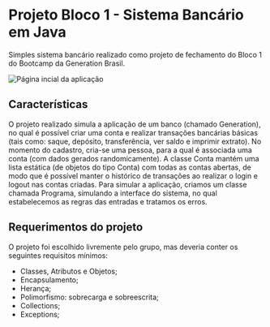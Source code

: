 # Projeto Bloco 1 - Sistema Bancário em Java

Simples sistema bancário realizado como projeto de fechamento do Bloco 1 do Bootcamp da Generation Brasil. 

![Página incial da aplicação](https://user-images.githubusercontent.com/78484194/164801696-1e0cbbca-a7d0-4bc4-adb0-9826f7d857a1.png)

## Características

O projeto realizado simula a aplicação de um banco (chamado Generation), no qual é possível criar uma conta e realizar transações bancárias básicas (tais como: saque, depósito, transferência, ver saldo e imprimir extrato). No momento do cadastro, cria-se uma pessoa, para a qual é associada uma conta (com dados gerados randomicamente). A classe Conta mantém uma lista estática (de objetos do tipo Conta) com todas as contas abertas, de modo que é possível manter o histórico de transações ao realizar o login e logout nas contas criadas. Para simular a aplicação, criamos um classe chamada Programa, simulando a interface do sistema, no qual estabelecemos as regras das entradas e tratamos os erros.

## Requerimentos do projeto

O projeto foi escolhido livremente pelo grupo, mas deveria conter os seguintes requisitos mínimos: 

- Classes, Atributos e Objetos;
- Encapsulamento;
- Herança;
- Polimorfismo: sobrecarga e sobreescrita;
- Collections;
- Exceptions;

